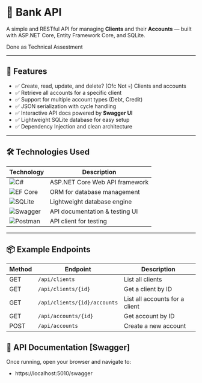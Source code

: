# 🏦 Bank API

A simple and RESTful API for managing **Clients** and their **Accounts** — built with ASP.NET Core, Entity Framework Core, and SQLite.

Done as Technical Assestment 

---

## 🚀 Features

- ✅ Create, read, update, and delete? (Ofc Not 💀) Clients and accounts  
- ✅ Retrieve all accounts for a specific client  
- ✅ Support for multiple account types (Debt, Credit)  
- ✅ JSON serialization with cycle handling  
- ✅ Interactive API docs powered by **Swagger UI**  
- ✅ Lightweight SQLite database for easy setup  
- ✅ Dependency Injection and clean architecture  

---

## 🛠️ Technologies Used

| Technology          | Description                           |
|---------------------|-------------------------------------|
| ![C#](https://img.shields.io/badge/-C%23-239120?logo=csharp&logoColor=white) | ASP.NET Core Web API framework      |
| ![EF Core](https://img.shields.io/badge/-Entity_Framework_Core-512BD4?logo=dotnet&logoColor=white) | ORM for database management         |
| ![SQLite](https://img.shields.io/badge/-SQLite-003B57?logo=sqlite&logoColor=white)       | Lightweight database engine         |
| ![Swagger](https://img.shields.io/badge/-Swagger-85EA2D?logo=swagger&logoColor=black)     | API documentation & testing UI      |
| ![Postman](https://img.shields.io/badge/-Postman-FF6C37?logo=postman&logoColor=white)     | API client for testing              |

---

## 📦 Example Endpoints

| Method | Endpoint                     | Description                    |
| ------ | ---------------------------- | ------------------------------ |
| GET    | `/api/clients`               | List all clients               |
| GET    | `/api/clients/{id}`          | Get a client by ID             |
| GET    | `/api/clients/{id}/accounts` | List all accounts for a client |
| GET    | `/api/accounts/{id}`         | Get account by ID              |
| POST   | `/api/accounts`              | Create a new account           |

## 📝 API Documentation [Swagger]
Once running, open your browser and navigate to:


- https://localhost:5010/swagger

